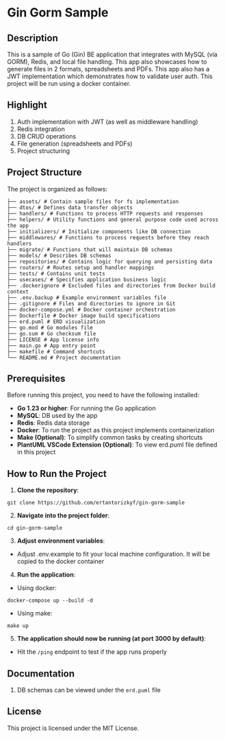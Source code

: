 # Gin Gorm Sample

## Description

This is a sample of Go (Gin) BE application that integrates with MySQL (via GORM), Redis, and local file handling. This app also showcases how to generate files in 2 formats, spreadsheets and PDFs. This app also has a JWT implementation which demonstrates how to validate user auth. This project will be run using a docker container.

## Highlight

1. Auth implementation with JWT (as well as middleware handling)
2. Redis integration
3. DB CRUD operations
4. File generation (spreadsheets and PDFs)
5. Project structuring

## Project Structure

The project is organized as follows:

```
├── assets/ # Contain sample files for fs implementation
├── dtos/ # Defines data transfer objects
├── handlers/ # Functions to process HTTP requests and responses
├── helpers/ # Utility functions and general purpose code used across the app
├── initializers/ # Initialize components like DB connection
├── middlewares/ # Functions to process requests before they reach handlers
├── migrate/ # Functions that will maintain DB schemas
├── models/ # Describes DB schemas
├── repositories/ # Contains logic for querying and persisting data
├── routers/ # Routes setup and handler mappings
├── tests/ # Contains unit tests
├── usecases/ # Specifies application business logic
├── .dockerignore # Excluded files and directories from Docker build context
├── .env.backup # Example environment variables file
├── .gitignore # Files and directories to ignore in Git
├── docker-compose.yml # Docker container orchestration
├── Dockerfile # Docker image build specifications
├── erd.puml # ERD visualization
├── go.mod # Go modules file
├── go.sum # Go checksum file
├── LICENSE # App license info
├── main.go # App entry point
├── makefile # Command shortcuts
└── README.md # Project documentation
```

## Prerequisites

Before running this project, you need to have the following installed:

- **Go 1.23 or higher**: For running the Go application
- **MySQL**: DB used by the app
- **Redis**: Redis data storage
- **Docker**: To run the project as this project implements containerization
- **Make (Optional)**: To simplify common tasks by creating shortcuts
- **PlantUML VSCode Extension (Optional)**: To view erd.puml file defined in this project

## How to Run the Project

1. **Clone the repository**:

```
git clone https://github.com/ertantorizkyf/gin-gorm-sample
```

2. **Navigate into the project folder**:

```
cd gin-gorm-sample
```

3. **Adjust environment variables**:

- Adjust .env.example to fit your local machine configuration. It will be copied to the docker container

4. **Run the application**:

- Using docker:

```
docker-compose up --build -d
```

- Using make:

```
make up
```

5. **The application should now be running (at port 3000 by default)**:

- Hit the `/ping` endpoint to test if the app runs properly

## Documentation

1. DB schemas can be viewed under the `erd.puml` file

## License

This project is licensed under the MIT License.
